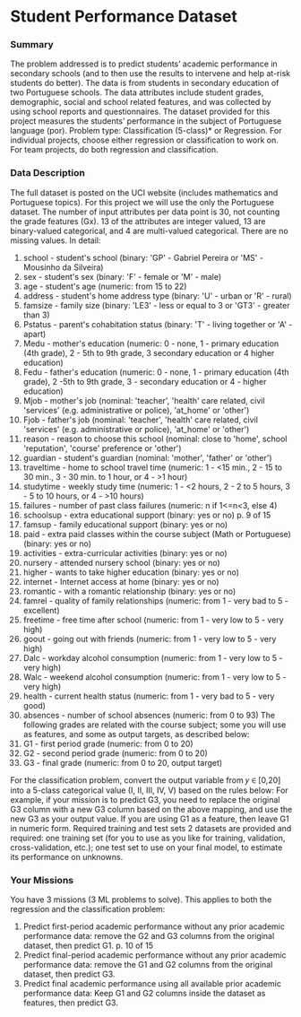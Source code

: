 # Student Performance Dataset


### Summary 

The problem addressed is to predict students’ academic performance in secondary schools (and to then use the results to intervene and help at-risk students do better). The data is from students in secondary education of two Portuguese schools. The data attributes include student grades, demographic, social and school related features, and was collected by using school reports and questionnaires. The dataset provided for this project measures the students’ performance in the subject of Portuguese language (por).
Problem type: Classification (5-class)* or Regression.
For individual projects, choose either regression or classification to work on. For team projects, do both regression and classification.

### Data Description

The full dataset is posted on the UCI website (includes mathematics and Portuguese topics). For this project we will use the only the Portuguese dataset. The number of input attributes per data point is 30, not counting the grade features (Gx). 13 of the attributes are integer valued, 13 are binary-valued categorical, and 4 are multi-valued categorical. There are no missing values. In detail:

1. school - student's school (binary: 'GP' - Gabriel Pereira or 'MS' - Mousinho da Silveira)
2. sex - student's sex (binary: 'F' - female or 'M' - male)
3. age - student's age (numeric: from 15 to 22)
4. address - student's home address type (binary: 'U' - urban or 'R' - rural)
5. famsize - family size (binary: 'LE3' - less or equal to 3 or 'GT3' - greater than 3)
6. Pstatus - parent's cohabitation status (binary: 'T' - living together or 'A' - apart)
7. Medu - mother's education (numeric: 0 - none, 1 - primary education (4th grade), 2 - 5th
to 9th grade, 3 secondary education or 4 higher education)
8. Fedu - father's education (numeric: 0 - none, 1 - primary education (4th grade), 2 -5th to 9th grade, 3 - secondary education or 4 - higher education)
9. Mjob - mother's job (nominal: 'teacher', 'health' care related, civil 'services' (e.g. administrative or police), 'at_home' or 'other')
10. Fjob - father's job (nominal: 'teacher', 'health' care related, civil 'services' (e.g. administrative or police), 'at_home' or 'other')
11. reason - reason to choose this school (nominal: close to 'home', school 'reputation', 'course' preference or 'other')
12. guardian - student's guardian (nominal: 'mother', 'father' or 'other')
13. traveltime - home to school travel time (numeric: 1 - <15 min., 2 - 15 to 30 min., 3 - 30
min. to 1 hour, or 4 - >1 hour)
14. studytime - weekly study time (numeric: 1 - <2 hours, 2 - 2 to 5 hours, 3 - 5 to 10 hours,
or 4 - >10 hours)
15. failures - number of past class failures (numeric: n if 1<=n<3, else 4)
16. schoolsup - extra educational support (binary: yes or no)
p. 9 of 15
17. famsup - family educational support (binary: yes or no)
18. paid - extra paid classes within the course subject (Math or Portuguese) (binary: yes or
no)
19. activities - extra-curricular activities (binary: yes or no)
20. nursery - attended nursery school (binary: yes or no)
21. higher - wants to take higher education (binary: yes or no)
22. internet - Internet access at home (binary: yes or no)
23. romantic - with a romantic relationship (binary: yes or no)
24. famrel - quality of family relationships (numeric: from 1 - very bad to 5 - excellent)
25. freetime - free time after school (numeric: from 1 - very low to 5 - very high)
26. goout - going out with friends (numeric: from 1 - very low to 5 - very high)
27. Dalc - workday alcohol consumption (numeric: from 1 - very low to 5 - very high)
28. Walc - weekend alcohol consumption (numeric: from 1 - very low to 5 - very high)
29. health - current health status (numeric: from 1 - very bad to 5 - very good)
30. absences - number of school absences (numeric: from 0 to 93)
The following grades are related with the course subject; some you will use as features, and some as output targets, as described below:
31. G1 - first period grade (numeric: from 0 to 20)
32. G2 - second period grade (numeric: from 0 to 20)
33. G3 - final grade (numeric: from 0 to 20, output target)

For the classification problem, convert the output variable from 𝑦 ∈ [0,20] into a 5-class categorical value (I, II, III, IV, V) based on the rules below:
For example, if your mission is to predict G3, you need to replace the original G3 column with a new G3 column based on the above mapping, and use the new G3 as your output value. If you are using G1 as a feature, then leave G1 in numeric form.
Required training and test sets
2 datasets are provided and required: one training set (for you to use as you like for training, validation, cross-validation, etc.); one test set to use on your final model, to estimate its performance on unknowns.

### Your Missions

You have 3 missions (3 ML problems to solve). This applies to both the regression and the classification problem:
1. Predict first-period academic performance without any prior academic performance data: remove the G2 and G3 columns from the original dataset, then predict G1.
 p. 10 of 15
2. Predict final-period academic performance without any prior academic performance data: remove the G1 and G2 columns from the original dataset, then predict G3.
3. Predict final academic performance using all available prior academic performance data: Keep G1 and G2 columns inside the dataset as features, then predict G3.
